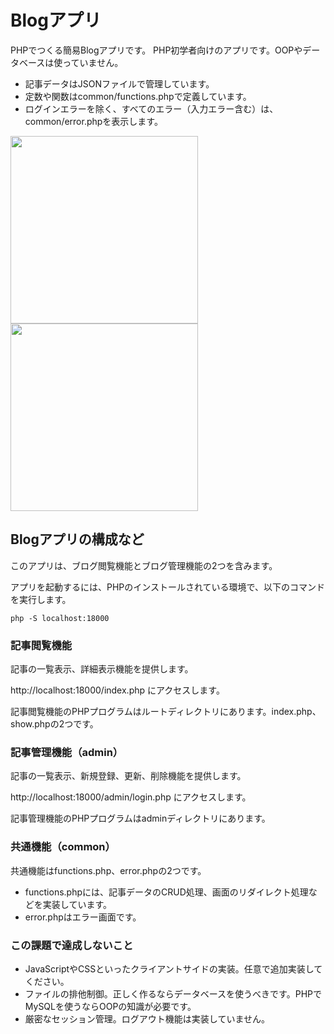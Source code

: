 # Blogアプリ

PHPでつくる簡易Blogアプリです。
PHP初学者向けのアプリです。OOPやデータベースは使っていません。

+ 記事データはJSONファイルで管理しています。
+ 定数や関数はcommon/functions.phpで定義しています。
+ ログインエラーを除く、すべてのエラー（入力エラー含む）は、common/error.phpを表示します。

<img src="https://dl.dropboxusercontent.com/u/141509/php_blog/demo1.png" width="300px">

<img src="https://dl.dropboxusercontent.com/u/141509/php_blog/demo2.png" width="300px">

## Blogアプリの構成など

このアプリは、ブログ閲覧機能とブログ管理機能の2つを含みます。

アプリを起動するには、PHPのインストールされている環境で、以下のコマンドを実行します。

```
php -S localhost:18000
```

### 記事閲覧機能

記事の一覧表示、詳細表示機能を提供します。

http://localhost:18000/index.php にアクセスします。

記事閲覧機能のPHPプログラムはルートディレクトリにあります。index.php、show.phpの2つです。

### 記事管理機能（admin）

記事の一覧表示、新規登録、更新、削除機能を提供します。

http://localhost:18000/admin/login.php にアクセスします。

記事管理機能のPHPプログラムはadminディレクトリにあります。

### 共通機能（common）

共通機能はfunctions.php、error.phpの2つです。

+ functions.phpには、記事データのCRUD処理、画面のリダイレクト処理などを実装しています。
+ error.phpはエラー画面です。

### この課題で達成しないこと

+ JavaScriptやCSSといったクライアントサイドの実装。任意で追加実装してください。
+ ファイルの排他制御。正しく作るならデータベースを使うべきです。PHPでMySQLを使うならOOPの知識が必要です。
+ 厳密なセッション管理。ログアウト機能は実装していません。
